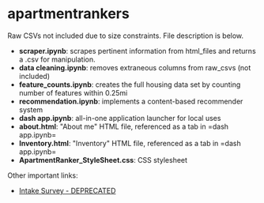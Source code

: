 # apartmentrankers

Raw CSVs not included due to size constraints. File description is below.

* **scraper.ipynb**: scrapes pertinent information from html_files and returns a .csv for manipulation.
* **data cleaning.ipynb**: removes extraneous columns from raw_csvs (not included)
* **feature_counts.ipynb**: creates the full housing data set by counting number of features within 0.25mi
* **recommendation.ipynb**: implements a content-based recommender system
* **dash app.ipynb**: all-in-one application launcher for local uses
* **about.html**: "About me" HTML file, referenced as a tab in =dash app.ipynb=
* **Inventory.html**: "Inventory" HTML file, referenced as a tab in =dash app.ipynb=
* **ApartmentRanker_StyleSheet.css**: CSS stylesheet

Other important links:
* [Intake Survey  - DEPRECATED](https://forms.gle/TmWuWb6TuArVTLDj7)

